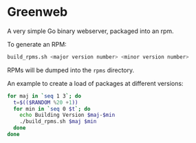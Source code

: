 # Greenweb

A very simple Go binary webserver, packaged into an rpm.

To generate an RPM:

```bash
build_rpms.sh <major version number> <minor version number>
```

RPMs will be dumped into the `rpms` directory.

An example to create a load of packages at different versions:

```bash
for maj in `seq 1 3`; do
  t=$(($RANDOM %20 +1))
  for min in `seq 0 $t`; do
    echo Building Version $maj-$min
    ./build_rpms.sh $maj $min
  done
done
```
